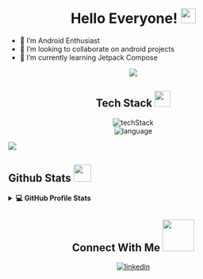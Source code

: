<h1 align="center"> Hello Everyone! <img src = "https://raw.githubusercontent.com/MartinHeinz/MartinHeinz/master/wave.gif" width= 30px> </h1>
<p align='center'>
</p>

- 🔭 I’m Android Enthusiast
- 👯 I’m looking to collaborate on android projects
- 🌱 I’m currently learning Jetpack Compose

<p align="center">
    <img src="https://readme-typing-svg.demolab.com?font=Fira+Code&pause=1000&width=435&lines=Welcome+To+My+Github+Profile;I'm+Muhammad+Farhan+Fathurrohman;Enthusiast+In+Android+Development">
</p>

<h2 align="center"> Tech Stack <img src = "https://media2.giphy.com/media/QssGEmpkyEOhBCb7e1/giphy.gif?cid=ecf05e47a0n3gi1bfqntqmob8g9aid1oyj2wr3ds3mg700bl&rid=giphy.gif" width= 32px> </h2>

<p align="center">
    <img alt="techStack" src="https://skillicons.dev/icons?i=androidstudio,firebase,laravel,postman,figma,notion,vscode,mysql,git">
    <br/>
    <img alt="language" src="https://skillicons.dev/icons?i=kotlin,php,java">
</p>

<a href="https://github.com/farhanfath"><img src="https://user-images.githubusercontent.com/73097560/115834477-dbab4500-a447-11eb-908a-139a6edaec5c.gif"></a>

<h2> Github Stats <img src = "https://i.pinimg.com/originals/65/c4/f4/65c4f452571be1261e9c623f7da488ac.gif" width = 35px> </h2>

<details> 
  <summary><b>💻 GitHub Profile Stats</b></summary>
  <br/>

<table>
    <tr>
        <td><img src="https://github-readme-stats.vercel.app/api?username=farhanfath&show_icons=true&theme=tokyonight" alt="Farhan's github stats" /></td>
        <td><img src="https://github-readme-stats.vercel.app/api/top-langs/?username=farhanfath&langs_count=8&theme=tokyonight&layout=compact" alt="Top Langs" /></td>
    </tr>
    <tr>
        <td><a href="https://github.com/farhanfath">
        <img src="https://github-readme-stats.vercel.app/api/wakatime?username=farhanfath&layout=compact&theme=tokyonight" alt="farhanfath WakaTime stats"/>
        </a></td>
    </tr>
</table>

</details>

<h2 align="center"> Connect With Me <img src= "https://raw.githubusercontent.com/ShahriarShafin/ShahriarShafin/main/Assets/handshake.gif" width="64px"> </h2>

<p align="center">
    <a href="https://www.linkedin.com/in/farhan-fathur/"><img alt="linkedin" src="https://skillicons.dev/icons?i=linkedin"></a>
</p>